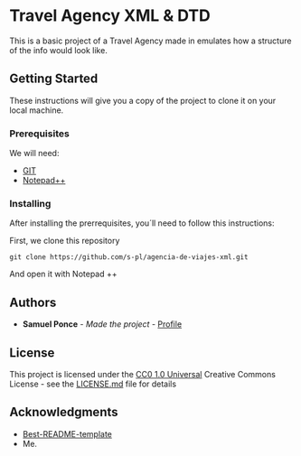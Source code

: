 # Travel Agency XML & DTD
This is a basic project of a Travel Agency made in emulates how a structure of the info would look like.


## Getting Started

These instructions will give you a copy of the project to clone it on your local machine.

### Prerequisites

We will need:
- [GIT](https://git-scm.com/)
- [Notepad++](https://notepad-plus-plus.org/)

### Installing

After installing the prerrequisites, you´ll need to follow this instructions:

First, we clone this repository

    git clone https://github.com/s-pl/agencia-de-viajes-xml.git 

And open it with Notepad ++










## Authors

  - **Samuel Ponce** - *Made the project* -
    [Profile](https://github.com/s-pl)



## License

This project is licensed under the [CC0 1.0 Universal](LICENSE.md)
Creative Commons License - see the [LICENSE.md](LICENSE.md) file for
details

## Acknowledgments

  - [Best-README-template](https://github.com/othneildrew/Best-README-Template)
  - Me.
